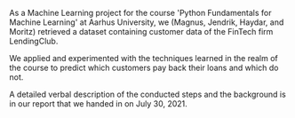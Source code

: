 As a Machine Learning project for the course 'Python Fundamentals for Machine Learning' at Aarhus University, we (Magnus, Jendrik, Haydar, and Moritz) retrieved
a dataset containing customer data of the FinTech firm LendingClub. 

We applied and experimented with the techniques learned in the realm of the course to predict which customers pay back their loans and which do not.

A detailed verbal description of the conducted steps and the background is in our report that we handed in on July 30, 2021.
